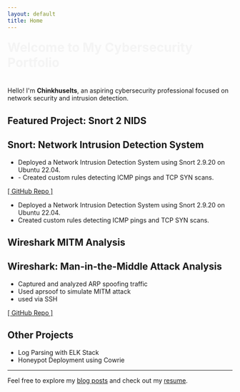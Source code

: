 ```yaml
---
layout: default
title: Home
---
```

<h1 style="animation: fadeIn 2s ease-out;">Welcome to My Cybersecurity Portfolio</h1>

<style>
@keyframes fadeIn {
  0% {opacity: 0; transform: translateY(-20px);}
  100% {opacity: 1; transform: translateY(0);}
}
</style>

Hello! I'm **Chinkhuselts**, an aspiring cybersecurity professional focused on network security and intrusion detection.

## Featured Project: Snort 2 NIDS

<div class="project">
  <h2>Snort: Network Intrusion Detection System</h2>
  <ul>
    <li>Deployed a Network Intrusion Detection System using Snort 2.9.20 on Ubuntu 22.04.</li>
    <li>- Created custom rules detecting ICMP pings and TCP SYN scans.</li>
  </ul>
  <a href="https://github.com/Chinkhuselts/snort2-nids-project" target="_blank">[ GitHub Repo ]</a>
</div>




- Deployed a Network Intrusion Detection System using Snort 2.9.20 on Ubuntu 22.04.
- Created custom rules detecting ICMP pings and TCP SYN scans.

## Wireshark MITM Analysis

<div class="project">
  <h2>Wireshark: Man-in-the-Middle Attack Analysis</h2>
  <ul>
    <li>Captured and analyzed ARP spoofing traffic</li>
    <li>Used aprsoof to simulate MITM attack</li>
    <li>used via SSH</li>
  </ul>
  <a href="https://github.com/Chinkhuselts/wireshark-mitm-analysis">[ GitHub Repo ]</a>
</div>

## Other Projects
- Log Parsing with ELK Stack
- Honeypot Deployment using Cowrie

---

Feel free to explore my [blog posts](/blog) and check out my [resume](resume.pdf).
